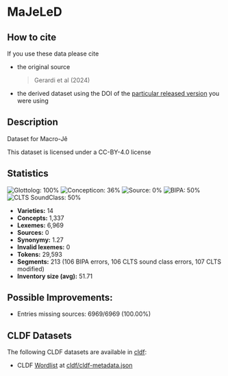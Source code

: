 # MaJeLeD

## How to cite

If you use these data please cite
- the original source
  > Gerardi et al (2024)
- the derived dataset using the DOI of the [particular released version](../../releases/) you were using

## Description


Dataset for Macro-Jê

This dataset is licensed under a CC-BY-4.0 license

## Statistics


![Glottolog: 100%](https://img.shields.io/badge/Glottolog-100%25-brightgreen.svg "Glottolog: 100%")
![Concepticon: 36%](https://img.shields.io/badge/Concepticon-36%25-red.svg "Concepticon: 36%")
![Source: 0%](https://img.shields.io/badge/Source-0%25-red.svg "Source: 0%")
![BIPA: 50%](https://img.shields.io/badge/BIPA-50%25-red.svg "BIPA: 50%")
![CLTS SoundClass: 50%](https://img.shields.io/badge/CLTS%20SoundClass-50%25-red.svg "CLTS SoundClass: 50%")

- **Varieties:** 14
- **Concepts:** 1,337
- **Lexemes:** 6,969
- **Sources:** 0
- **Synonymy:** 1.27
- **Invalid lexemes:** 0
- **Tokens:** 29,593
- **Segments:** 213 (106 BIPA errors, 106 CLTS sound class errors, 107 CLTS modified)
- **Inventory size (avg):** 51.71

## Possible Improvements:



- Entries missing sources: 6969/6969 (100.00%)

## CLDF Datasets

The following CLDF datasets are available in [cldf](cldf):

- CLDF [Wordlist](https://github.com/cldf/cldf/tree/master/modules/Wordlist) at [cldf/cldf-metadata.json](cldf/cldf-metadata.json)
